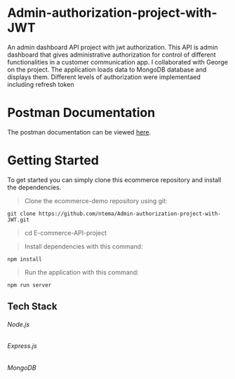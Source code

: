 # Admin-authorization-project-with-JWT
An admin dashboard API project with jwt authorization.
This API is admin dashboard that gives administrative authorization for control of different functionalities in a customer communication app.
I collaborated with George on the project.
The application loads data to MongoDB database and displays them. Different levels of authorization were implementaed including refresh token

# Postman Documentation
The postman documentation can be viewed [here](https://documenter.getpostman.com/view/19932253/Uz5GovsG).
# Getting Started
To get started you can simply clone this ecommerce repository and install the dependencies.

>Clone the ecommerce-demo repository using git:

`git clone https://github.com/ntema/Admin-authorization-project-with-JWT.git`
>cd E-commerce-API-project

>Install dependencies with this command:

`npm install`

>Run the application with this command:

`npm run server`

## Tech Stack

###### Node.js
###### Express.js
###### MongoDB
